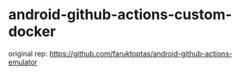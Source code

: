 # android-github-actions-custom-docker
original rep: https://github.com/faruktoptas/android-github-actions-emulator
